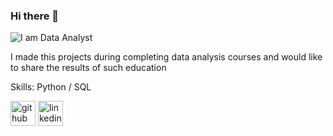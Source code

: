 ### Hi there 👋
![I am Data Analyst](https://cdn1.ozone.ru/s3/multimedia-x/6460775373.jpg)

I made this projects during completing data analysis courses and would like to share the results of such education

Skills: Python / SQL 



[<img src='https://cdn.jsdelivr.net/npm/simple-icons@3.0.1/icons/github.svg' alt='github' height='40'>](https://github.com/DyatlovA-D)  [<img src='https://cdn.jsdelivr.net/npm/simple-icons@3.0.1/icons/linkedin.svg' alt='linkedin' height='40'>](https://www.linkedin.com/in/adyatlova/)  
